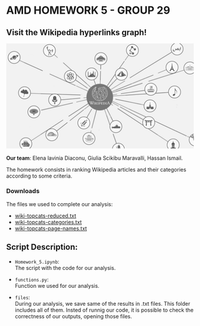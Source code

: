 # AMD HOMEWORK 5 - GROUP 29
## Visit the Wikipedia hyperlinks graph!
  
![](Image.png)
  
**Our team**: Elena lavinia Diaconu, Giulia Scikibu Maravalli, Hassan Ismail.  

The homework consists in ranking Wikipedia articles and their categories according to some criteria.

### Downloads
The files we used to complete our analysis:
- [wiki-topcats-reduced.txt](https://drive.google.com/file/d/1ghPJ4g6XMCUDFQ2JPqAVveLyytG8gBfL/view)
- [wiki-topcats-categories.txt](https://snap.stanford.edu/data/wiki-topcats.html)
- [wiki-topcats-page-names.txt](https://snap.stanford.edu/data/wiki-topcats.html)

## Script Description:
- `Homework_5.ipynb`:  
The script with the code for our analysis.

- `functions.py`:   
Function we used for our analysis.

- `files`:  
During our analysis, we save same of the results in .txt files. This folder includes all of them. Insted of runnig our code, it is possible to check the correctness of our outputs, opening those files.
